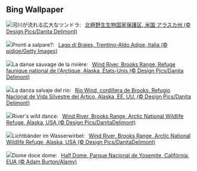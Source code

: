 ## Bing Wallpaper
![](https://www.bing.com/th?id=OHR.WindRiverAlaska_JA-JP3464622657_UHD.jpg&w=1000)河川が流れる広大なツンドラ:&nbsp;&ensp;[北極野生生物国家保護区, 米国 アラスカ州 (© Design Pics/Danita Delimont)](https://www.bing.com/th?id=OHR.WindRiverAlaska_JA-JP3464622657_UHD.jpg)
<br><br/>
![](https://www.bing.com/th?id=OHR.LakeInItalianNonni_IT-IT2833873964_UHD.jpg&w=1000)Pronti a salpare?:&nbsp;&ensp;[Lago di Braies, Trentino-Aldo Adige, Italia (© pidjoe/Getty Images)](https://www.bing.com/th?id=OHR.LakeInItalianNonni_IT-IT2833873964_UHD.jpg)
<br><br/>
![](https://www.bing.com/th?id=OHR.WindRiverAlaska_FR-FR4031245371_UHD.jpg&w=1000)La danse sauvage de la rivière:&nbsp;&ensp;[Wind River, Brooks Range, Refuge faunique national de l'Arctique, Alaska, États-Unis (© Design Pics/Danita Delimont)](https://www.bing.com/th?id=OHR.WindRiverAlaska_FR-FR4031245371_UHD.jpg)
<br><br/>
![](https://www.bing.com/th?id=OHR.WindRiverAlaska_ES-ES8759556156_UHD.jpg&w=1000)La danza salvaje del río:&nbsp;&ensp;[Río Wind, cordillera de Brooks, Refugio Nacional de Vida Silvestre del Ártico, Alaska, EE. UU. (© Design Pics/Danita Delimont)](https://www.bing.com/th?id=OHR.WindRiverAlaska_ES-ES8759556156_UHD.jpg)
<br><br/>
![](https://www.bing.com/th?id=OHR.WindRiverAlaska_EN-GB7636614285_UHD.jpg&w=1000)River's wild dance:&nbsp;&ensp;[Wind River, Brooks Range, Arctic National Wildlife Refuge, Alaska, USA (© Design Pics/DanitaDelimont)](https://www.bing.com/th?id=OHR.WindRiverAlaska_EN-GB7636614285_UHD.jpg)
<br><br/>
![](https://www.bing.com/th?id=OHR.WindRiverAlaska_DE-DE4243955227_UHD.jpg&w=1000)Lichtbänder im Wasserwirbel:&nbsp;&ensp;[Wind River, Brooks Range, Arctic National Wildlife Refuge, Alaska, USA (© Design Pics/DanitaDelimont)](https://www.bing.com/th?id=OHR.WindRiverAlaska_DE-DE4243955227_UHD.jpg)
<br><br/>
![](https://www.bing.com/th?id=OHR.HalfDomeYosemite_PT-BR4764561878_UHD.jpg&w=1000)Dome doce dome:&nbsp;&ensp;[Half Dome, Parque Nacional de Yosemite, Califórnia, EUA (© Adam Burton/Alamy)](https://www.bing.com/th?id=OHR.HalfDomeYosemite_PT-BR4764561878_UHD.jpg)
<br><br/>
